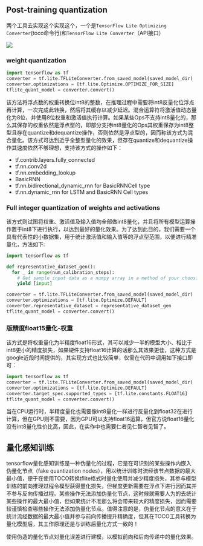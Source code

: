 ## Post-training quantization

两个工具去实现这个实现这个，一个是`TensorFlow Lite Optimizing Converter`(toco命令行)和`TensorFlow Lite Converter`（API接口）

![](https://i.loli.net/2019/11/05/vBPw9Og3RoNIK1S.png)

### weight quantization

```python
import tensorflow as tf
converter = tf.lite.TFLiteConverter.from_saved_model(saved_model_dir)
converter.optimizations = [tf.lite.Optimize.OPTIMIZE_FOR_SIZE]
tflite_quant_model = converter.convert()
```

该方法将浮点数的权重转换位int8的整数，在推理过程中需要将int8反量化位浮点再计算，一次完成此转换，然后将其缓存以减少延迟。混合运算符将激活值动态量化为8位，并使用8位权重和激活值执行计算。如果某些Ops不支持int8量化的，那么其保存的权重依然是浮点型的，即部分支持int8量化的Ops其权重保存为int8整型且存在quantize和dequantize操作，否则依然是浮点型的，因而称该方式为混合量化。该方式可达到近乎全整型量化的效果，但存在quantize和dequantize操作其速度依然不够理想，支持该方式的操作如下：

+ tf.contrib.layers.fully_connected
+ tf.nn.conv2d
+ tf.nn.embedding_lookup
+ BasicRNN
+ tf.nn.bidirectional_dynamic_rnn for BasicRNNCell type
+ tf.nn.dynamic_rnn for LSTM and BasicRNN Cell types

### Full integer quantization of weights and activations

该方式则试图将权重、激活值及输入值均全部做int8量化，并且将所有模型运算操作置于int8下进行执行，以达到最好的量化效果。为了达到此目的，我们需要一个具有代表性的小数据集，用于统计激活值和输入值等的浮点型范围，以便进行精准量化，方法如下:

```python
import tensorflow as tf

def representative_dataset_gen():
  for _ in range(num_calibration_steps):
    # Get sample input data as a numpy array in a method of your choosing.
    yield [input]

converter = tf.lite.TFLiteConverter.from_saved_model(saved_model_dir)
converter.optimizations = [tf.lite.Optimize.DEFAULT]
converter.representative_dataset = representative_dataset_gen
tflite_quant_model = converter.convert()
```


### 版精度float15量化-权重

该方式是将权重量化为半精度float16形式，其可以减少一半的模型大小、相比于int8更小的精度损失，如果硬件支持float16计算的话那么其效果更佳，这种方式是google近段时间提供的，其实现方式也比较简单，仅需在代码中调用如下接口即可：

```python
import tensorflow as tf
converter = tf.lite.TFLiteConverter.from_saved_model(saved_model_dir)
converter.optimizations = [tf.lite.Optimize.DEFAULT]
converter.target_spec.supported_types = [tf.lite.constants.FLOAT16]
tflite_quant_model = converter.convert()
```

当在CPU运行时，半精度量化也需要像int8量化一样进行反量化到float32在进行计算，但在GPU则不需要，因为GPU可以支持float16运算，但官方说float16量化没有int8量化性价比高，因此，在实作中也需要仁者见仁智者见智了。

## 量化感知训练

tensorflow量化感知训练是一种伪量化的过程，它是在可识别的某些操作内嵌入伪量化节点（fake quantization nodes），用以统计训练时流经该节点数据的最大最小值，便于在使用TOCO转换tflite格式时量化使用并减少精度损失，其参与模型训练的前向推理过程令模型获得量化损失，但梯度更新需要在浮点下进行因而其并不参与反向传播过程。某些操作无法添加伪量化节点，这时候就需要人为的去统计某些操作的最大最小值，但如果统计不准那么将会带来较大的精度损失，因而需要较谨慎检查哪些操作无法添加伪量化节点。值得注意的是，伪量化节点的意义在于统计流经数据的最大最小值并参与前向传播提升精确度，但其在TOCO工具转换为量化模型后，其工作原理还是与训练后量化方式一致的！

使用伪造的量化节点对量化误差进行建模，以模拟前向和后向传递中的量化效果。